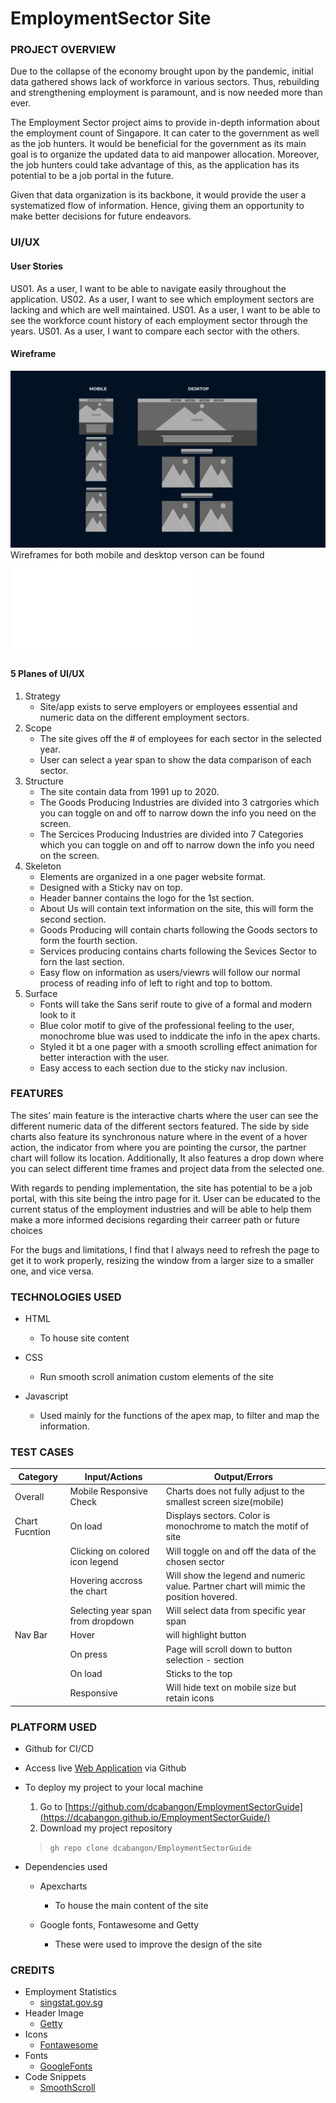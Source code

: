 # EmploymentSector Site

### PROJECT OVERVIEW

Due to the collapse of the economy brought upon by the pandemic, initial data gathered shows lack of workforce in various sectors. Thus, rebuilding and strengthening employment is paramount, and is now needed more than ever. 

The Employment Sector project aims to provide in-depth information about the employment count of Singapore. It can cater to the government as well as the job hunters. It would be beneficial for the government as its main goal is to organize the updated data to aid manpower allocation. Moreover, the job hunters could take advantage of this, as the application has its potential to be a job portal in the future. 

Given that data organization is its backbone, it would provide the user a systematized flow of information. Hence, giving them an opportunity to make better decisions for future endeavors.


### UI/UX

#### User Stories

US01. As a user, I want to be able to navigate easily throughout the application.
US02. As a user, I want to see which employment sectors are lacking and which are well maintained.
US01. As a user, I want to be able to see the workforce count history of each employment sector  through the years. 
US01. As a user, I want to compare each sector with the others.

#### Wireframe

![Responsive Wireframe!](files/Wireframe-Mock.png "Wireframe")
Wireframes for both mobile and desktop verson can be found ![HERE](files/Wireframe.pdf)

#### 5 Planes of UI/UX

1. Strategy
    - Site/app exists to serve employers or employees essential and numeric data on the different employment sectors.  
2. Scope
    - The site gives off the # of employees for each sector in the selected year.
    - User can select a year span to show the data comparison of each sector.
3. Structure
    - The site contain data from 1991 up to 2020.
    - The Goods Producing Industries are divided into 3 catrgories which you can toggle on and off to narrow down the info you need on the screen.
    - The Sercices Producing Industries are divided into 7 Categories which you can toggle on and off to narrow down the info you need on the screen.
4. Skeleton
    - Elements are organized in a one pager website format.
    - Designed with a Sticky nav on top.
    - Header banner contains the logo for the 1st section.
    - About Us will contain text information on the site, this will form the second section.
    - Goods Producing will contain charts following the Goods sectors to form the fourth section.
    - Services producing contains charts following the Sevices Sector to forn the last section.
    - Easy flow on information as users/viewrs will follow our normal process of reading info of left to right and top to bottom.
5. Surface
    - Fonts will take the Sans serif route to give of a formal and modern look to it
    - Blue color motif to give of the professional feeling to the user, monochrome blue was used to inddicate the info in the apex charts.
    - Styled it bt a one pager with a smooth scrolling effect animation for better interaction with the user.
    - Easy access to each section due to the sticky nav inclusion.


### FEATURES

 The sites’ main feature is the interactive charts where the user can see the different numeric data of the different sectors featured.
 The side by side charts also feature its synchronous nature where in the event of a hover action, the indicator from where you are pointing the cursor, the partner chart will follow its location.
 Additionally, It also features a drop down where you can select different time frames and project data from the selected one.

 With regards to pending implementation, the site has potential to be a job portal, with this site being the intro page for it. User can be educated to the current status of the employment industries and will be able to help them make a more informed decisions regarding their carreer path or future choices

 For the bugs and limitations, I find that I always need to refresh the page to get it to work properly, resizing the window from a larger size to a smaller one, and vice versa.



### TECHNOLOGIES USED

* HTML
   * To house site content

* CSS
   * Run smooth scroll animation custom elements of the site

* Javascript
   * Used mainly for the functions of the apex map, to filter and map the information.


### TEST CASES

|Category |Input/Actions | Output/Errors |
|---------|-----------------------------|---------------------|
|Overall | Mobile Responsive Check| Charts does not fully adjust to the smallest screen size(mobile) |
|Chart Fucntion| On load | Displays sectors. Color is monochrome to match the motif of site|
| | Clicking on colored icon legend | Will toggle on and off the data of the chosen sector|
| | Hovering accross the chart| Will show the legend and numeric value. Partner chart will mimic the position hovered. |
| | Selecting year span from dropdown | Will select data from specific year span |
|Nav Bar| Hover | will highlight button |
| | On press | Page will scroll down to button selection - section |
| | On load | Sticks to the top |
| | Responsive | Will hide text on mobile size but retain icons |


### PLATFORM USED

* Github for CI/CD
* Access live [Web Application](https://github.com/dcabangon/EmploymentSectorGuide) via Github
* To deploy my project to your local machine
   1. Go to [https://github.com/dcabangon/EmploymentSectorGuide](https://dcabangon.github.io/EmploymentSectorGuide/)
   2. Download my project repository
     > `gh repo clone dcabangon/EmploymentSectorGuide`

* Dependencies used
   * Apexcharts
      * To house the main content of the site

   * Google fonts, Fontawesome and Getty
      * These were used to improve the design of the site


### CREDITS
* Employment Statistics
   * [singstat.gov.sg](https://www.tablebuilder.singstat.gov.sg/publicfacing/createDataTable.action?refId=15659)
* Header Image 
   * [Getty](www.gettyimages.com)
* Icons
   * [Fontawesome](https://fontawesome.com)
* Fonts
   * [GoogleFonts](https://fonts.google.com)
* Code Snippets
   * [SmoothScroll](https://www.w3schools.com/howto/howto_css_smooth_scroll.asp)

